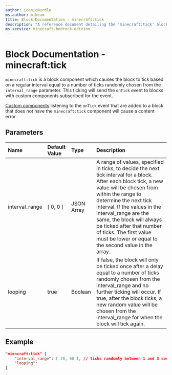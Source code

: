 ```yaml
---
author: iconicNurdle
ms.author: mikeam
title: Block Documentation - minecraft:tick
description: "A reference document detailing the 'minecraft:tick' block component"
ms.service: minecraft-bedrock-edition
---
```


# Block Documentation - minecraft:tick

`minecraft:tick` is a block component which causes the block to tick based on a regular interval equal to a number of ticks randomly chosen from the `internal_range` parameter. This ticking will send the `onTick` event to blocks with custom components subscribed for the event.

[Custom components](../../../../../Documents/CustomComponents.md) listening to the `onTick` event that are added to a block that does not have the `minecraft:tick` component will cause a content error.

## Parameters

| Name | Default Value | Type | Description |
|:----|:----|:----|:----|
| interval_range | [ 0, 0 ] | JSON Array | A range of values, specified in ticks, to decide the next tick interval for a block. After each block tick, a new value will be chosen from within the range to determine the next tick interval. If the values in the interval_range are the same, the block will always be ticked after that number of ticks. The first value must be lower or equal to the second value in the array. |
| looping | true | Boolean | If false, the block will only be ticked once after a delay equal to a number of ticks randomly chosen from the interval_range and no further ticking will occur. If true, after the block ticks, a new random value will be chosen from the interval_range for when the block will tick again. |

## Example

```json
"miencraft:tick" {
    "interval_range": [ 20, 60 ], // ticks randomly between 1 and 3 seconds
    "looping": 
}
```
